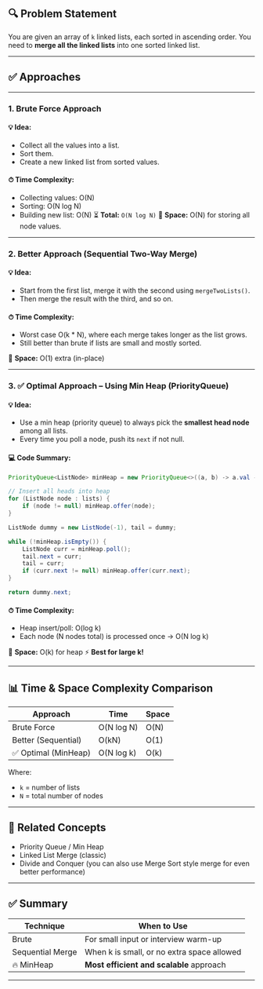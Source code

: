 ## 🔍 Problem Statement

You are given an array of `k` linked lists, each sorted in ascending order.
You need to **merge all the linked lists** into one sorted linked list.

---

## ✅ Approaches

---

### 1. **Brute Force Approach**

#### 💡 Idea:

* Collect all the values into a list.
* Sort them.
* Create a new linked list from sorted values.

#### ⏱ Time Complexity:

* Collecting values: O(N)
* Sorting: O(N log N)
* Building new list: O(N)
  ⏳ **Total:** `O(N log N)`
  🧠 **Space:** O(N) for storing all node values.

---

### 2. **Better Approach (Sequential Two-Way Merge)**

#### 💡 Idea:

* Start from the first list, merge it with the second using `mergeTwoLists()`.
* Then merge the result with the third, and so on.

#### ⏱ Time Complexity:

* Worst case O(k \* N), where each merge takes longer as the list grows.
* Still better than brute if lists are small and mostly sorted.

🧠 **Space:** O(1) extra (in-place)

---

### 3. **✅ Optimal Approach – Using Min Heap (PriorityQueue)**

#### 💡 Idea:

* Use a min heap (priority queue) to always pick the **smallest head node** among all lists.
* Every time you poll a node, push its `next` if not null.

#### 💻 Code Summary:

```java
PriorityQueue<ListNode> minHeap = new PriorityQueue<>((a, b) -> a.val - b.val);

// Insert all heads into heap
for (ListNode node : lists) {
    if (node != null) minHeap.offer(node);
}

ListNode dummy = new ListNode(-1), tail = dummy;

while (!minHeap.isEmpty()) {
    ListNode curr = minHeap.poll();
    tail.next = curr;
    tail = curr;
    if (curr.next != null) minHeap.offer(curr.next);
}

return dummy.next;
```

#### ⏱ Time Complexity:

* Heap insert/poll: O(log k)
* Each node (N nodes total) is processed once → O(N log k)

🧠 **Space:** O(k) for heap
⚡ **Best for large k!**

---

## 📊 Time & Space Complexity Comparison

| Approach            | Time       | Space |
| ------------------- | ---------- | ----- |
| Brute Force         | O(N log N) | O(N)  |
| Better (Sequential) | O(kN)      | O(1)  |
| ✅ Optimal (MinHeap) | O(N log k) | O(k)  |

Where:

* `k` = number of lists
* `N` = total number of nodes

---

## 📌 Related Concepts

* Priority Queue / Min Heap
* Linked List Merge (classic)
* Divide and Conquer (you can also use Merge Sort style merge for even better performance)

---

## ✅ Summary

| Technique        | When to Use                                |
| ---------------- | ------------------------------------------ |
| Brute            | For small input or interview warm-up       |
| Sequential Merge | When k is small, or no extra space allowed |
| 🔥 MinHeap       | **Most efficient and scalable** approach   |

---
